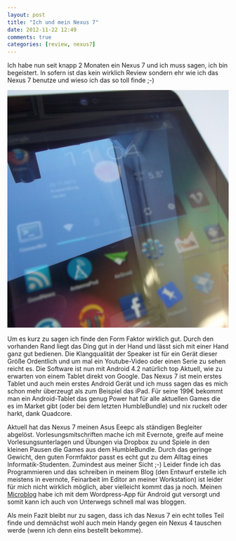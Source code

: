 ```yaml
---
layout: post
title: "Ich und mein Nexus 7"
date: 2012-11-22 12:49
comments: true
categories: [review, nexus7]
---
```

Ich habe nun seit knapp 2 Monaten ein Nexus 7 und ich muss sagen, ich bin begeistert. In sofern ist das kein wirklich Review sondern ehr wie ich das Nexus 7 benutze und wieso ich das so toll finde ;-)

![](/static/images/nexus7.png 'Nexus 7')

Um es kurz zu sagen ich finde den Form Faktor wirklich gut. Durch den vorhanden Rand liegt das Ding gut in der Hand und lässt sich mit einer Hand ganz gut bedienen. Die Klangqualität der Speaker ist für ein Gerät dieser Größe Ordentlich und um mal ein Youtube-Video oder einen Serie zu sehen reicht es. Die Software ist nun mit Android 4.2 natürlich top Aktuell, wie zu erwarten von einem Tablet direkt von Google. Das Nexus 7 ist mein erstes Tablet und auch mein erstes Android Gerät und ich muss sagen das es mich schon mehr überzeugt als zum Beispiel das iPad. Für seine 199€ bekommt man ein Android-Tablet das genug Power hat für alle aktuellen Games die es im Market gibt (oder bei dem letzten HumbleBundle) und nix ruckelt oder harkt, dank Quadcore.

Aktuell hat das Nexus 7 meinen Asus Eeepc als ständigen Begleiter abgelöst. Vorlesungsmitschriften mache ich mit Evernote, greife auf meine Vorlesungsunterlagen und Übungen via Dropbox zu und Spiele in den kleinen Pausen die Games aus dem HumbleBundle. Durch das geringe Gewicht, den guten Formfaktor passt es echt gut zu dem Alltag eines Informatik-Studenten. Zumindest aus meiner Sicht ;-) Leider finde ich das Programmieren und das schreiben in meinem Blog (den Entwurf erstelle ich meistens in evernote, Feinarbeit im Editor an meiner Workstation) ist leider für mich nicht wirklich möglich, aber vielleicht kommt das ja noch. Meinen [Microblog](http://m.sangyye.de/) habe ich mit dem Wordpress-App für Android gut versorgt und somit kann ich auch von Unterwegs schnell mal was bloggen.

Als mein Fazit bleibt nur zu sagen, dass ich das Nexus 7 ein echt tolles Teil finde und demnächst wohl auch mein Handy gegen ein Nexus 4 tauschen werde (wenn ich denn eins bestellt bekomme).
